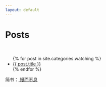 ```yaml
---
layout: default
---
```

 <h1 class="page-heading">Posts</h1>

  <br>
<ul>
  {% for post in site.categories.watching %}
    <li>
      <a href="{{ post.url }}">{{ post.title }}</a>
    </li>
  {% endfor %}
</ul>
  <p class="rss-subscribe">简书：<a href="http://www.jianshu.com/users/a1885eca3c20/latest_articles"> 慢而不息</a></p>
